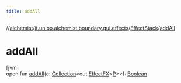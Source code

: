 ```yaml
---
title: addAll
---
```

//[alchemist](../../../index.html)/[it.unibo.alchemist.boundary.gui.effects](../index.html)/[EffectStack](index.html)/[addAll](add-all.html)



# addAll



[jvm]\
open fun [addAll](add-all.html)(c: [Collection](https://docs.oracle.com/javase/8/docs/api/java/util/Collection.html)<out [EffectFX](../-effect-f-x/index.html)<[P](../../it.unibo.alchemist.boundary.monitor/-f-x-step-monitor/index.html)>>): [Boolean](https://kotlinlang.org/api/latest/jvm/stdlib/kotlin/-boolean/index.html)





